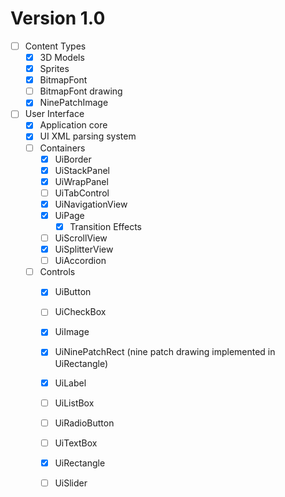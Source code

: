 # Version 1.0

- [ ] Content Types
  - [X] 3D Models
  - [X] Sprites
  - [X] BitmapFont
  - [ ] BitmapFont drawing
  - [X] NinePatchImage

- [ ] User Interface
  - [X] Application core
  - [X] UI XML parsing system
  - [ ] Containers
    - [X] UiBorder
    - [X] UiStackPanel
    - [X] UiWrapPanel
    - [ ] UiTabControl
    - [X] UiNavigationView
    - [X] UiPage
      - [X] Transition Effects
    - [ ] UiScrollView
    - [X] UiSplitterView
    - [ ] UiAccordion
  - [ ] Controls
    - [X] UiButton
    - [ ] UiCheckBox
    - [X] UiImage
    - [X] UiNinePatchRect (nine patch drawing implemented in UiRectangle)
    - [X] UiLabel
    - [ ] UiListBox
    - [ ] UiRadioButton
    - [ ] UiTextBox
    - [X] UiRectangle
    - [ ] UiSlider
  
